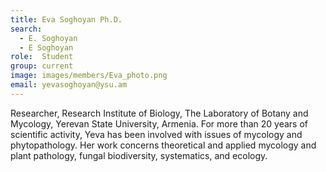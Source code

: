 ```yaml
---
title: Eva Soghoyan Ph.D.
search:
  - E. Soghoyan
  - E Soghoyan
role:  Student
group: current
image: images/members/Eva_photo.png
email: yevasoghoyan@ysu.am
---
```


Researcher, Research Institute of Biology, The Laboratory of Botany and Mycology, Yerevan State University, Armenia. For more than 20 years of scientific activity, Yeva has been involved with issues of mycology and phytopathology. Her work concerns theoretical and applied mycology and plant pathology, fungal biodiversity, systematics, and ecology. 


